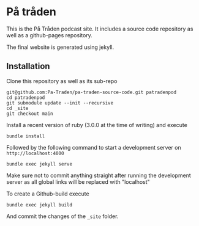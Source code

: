 # På tråden

This is the På Tråden podcast site. It includes a source code repository as well
as a github-pages repository.

The final website is generated using jekyll.

## Installation

Clone this repository as well as its sub-repo

```
git@github.com:Pa-Traden/pa-traden-source-code.git patradenpod
cd patradenpod
git submodule update --init --recursive
cd _site
git checkout main
```

Install a recent version of ruby (3.0.0 at the time of writing) and execute

```
bundle install
```

Followed by the following command to start a development server on
`http://localhost:4000`

```
bundle exec jekyll serve
```

Make sure not to commit anything straight after running the development server
as all global links will be replaced with "localhost"

To create a Github-build execute

```
bundle exec jekyll build
```

And commit the changes of the `_site` folder.
